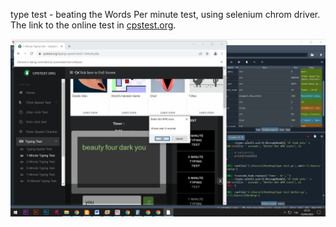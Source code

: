 type test - beating the Words Per minute test, using selenium chrom driver.
The link to the online test in [cpstest.org](https://cpstest.org/typing-speed-test/).



 ![result](https://github.com/ETTMCR/Python/blob/main/type%20test/type%20test%20better.png)
